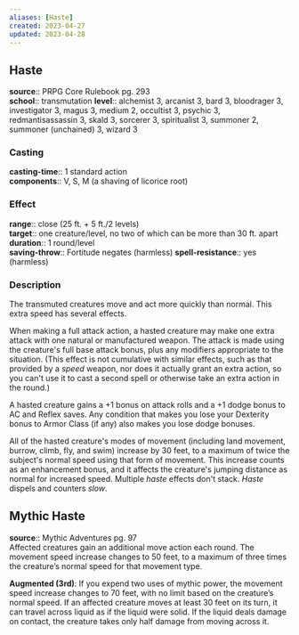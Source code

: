 ```yaml
---
aliases: [Haste]
created: 2023-04-27
updated: 2023-04-28
---
```


## Haste

**source**:: PRPG Core Rulebook pg. 293  
**school**:: transmutation
**level**:: alchemist 3, arcanist 3, bard 3, bloodrager 3, investigator 3, magus 3, medium 2, occultist 3, psychic 3, redmantisassassin 3, skald 3, sorcerer 3, spiritualist 3, summoner 2, summoner (unchained) 3, wizard 3

### Casting

**casting-time**:: 1 standard action  
**components**:: V, S, M (a shaving of licorice root)

### Effect

**range**:: close (25 ft. + 5 ft./2 levels)  
**target**:: one creature/level, no two of which can be more than 30 ft. apart  
**duration**:: 1 round/level  
**saving-throw**:: Fortitude negates (harmless)
**spell-resistance**:: yes (harmless)

### Description

The transmuted creatures move and act more quickly than normal. This extra speed has several effects.  
  
When making a full attack action, a hasted creature may make one extra attack with one natural or manufactured weapon. The attack is made using the creature's full base attack bonus, plus any modifiers appropriate to the situation. (This effect is not cumulative with similar effects, such as that provided by a *speed* weapon, nor does it actually grant an extra action, so you can't use it to cast a second spell or otherwise take an extra action in the round.)  
  
A hasted creature gains a +1 bonus on attack rolls and a +1 dodge bonus to AC and Reflex saves. Any condition that makes you lose your Dexterity bonus to Armor Class (if any) also makes you lose dodge bonuses.  
  
All of the hasted creature's modes of movement (including land movement, burrow, climb, fly, and swim) increase by 30 feet, to a maximum of twice the subject's normal speed using that form of movement. This increase counts as an enhancement bonus, and it affects the creature's jumping distance as normal for increased speed. Multiple *haste* effects don't stack. *Haste* dispels and counters *slow*.

## Mythic Haste

**source**:: Mythic Adventures pg. 97  
Affected creatures gain an additional move action each round. The movement speed increase changes to 50 feet, to a maximum of three times the creature’s normal speed for that movement type.  
  
**Augmented (3rd)**: If you expend two uses of mythic power, the movement speed increase changes to 70 feet, with no limit based on the creature’s normal speed. If an affected creature moves at least 30 feet on its turn, it can travel across liquid as if the liquid were solid. If the liquid deals damage on contact, the creature takes only half damage from moving across it.
